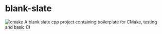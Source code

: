 # blank-slate
![cmake](https://github.com/McMassiveNZ/blank-slate/blob/main/.github/workflows/cmake.yml/badge.svg)
A blank slate cpp project containing boilerplate for CMake, testing and basic CI
